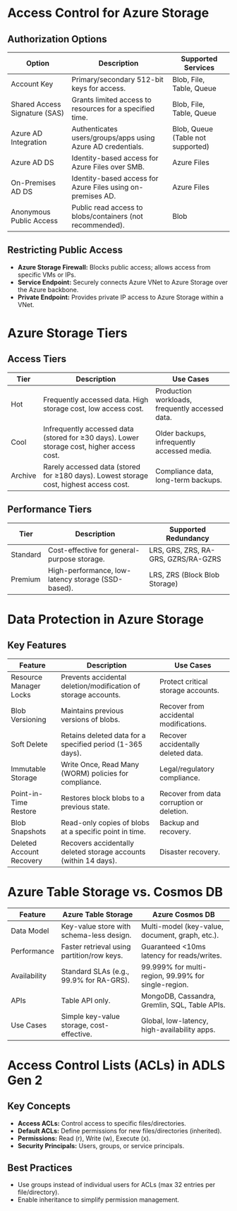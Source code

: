 # Access Control for Azure Storage
## Authorization Options
| **Option**               | **Description**                                                                 | **Supported Services**                          |
|--------------------------|---------------------------------------------------------------------------------|------------------------------------------------|
| Account Key              | Primary/secondary 512-bit keys for access.                                      | Blob, File, Table, Queue                        |
| Shared Access Signature (SAS) | Grants limited access to resources for a specified time.                     | Blob, File, Table, Queue                        |
| Azure AD Integration     | Authenticates users/groups/apps using Azure AD credentials.                     | Blob, Queue (Table not supported)               |
| Azure AD DS              | Identity-based access for Azure Files over SMB.                                 | Azure Files                                     |
| On-Premises AD DS        | Identity-based access for Azure Files using on-premises AD.                     | Azure Files                                     |
| Anonymous Public Access  | Public read access to blobs/containers (not recommended).                       | Blob                                            |

## Restricting Public Access
- **Azure Storage Firewall:** Blocks public access; allows access from specific VMs or IPs.
- **Service Endpoint:** Securely connects Azure VNet to Azure Storage over the Azure backbone.
- **Private Endpoint:** Provides private IP access to Azure Storage within a VNet.

# Azure Storage Tiers
## Access Tiers
| **Tier**   | **Description**                                                                 | **Use Cases**                                   |
|------------|---------------------------------------------------------------------------------|------------------------------------------------|
| Hot        | Frequently accessed data. High storage cost, low access cost.                   | Production workloads, frequently accessed data. |
| Cool       | Infrequently accessed data (stored for ≥30 days). Lower storage cost, higher access cost. | Older backups, infrequently accessed media.     |
| Archive    | Rarely accessed data (stored for ≥180 days). Lowest storage cost, highest access cost. | Compliance data, long-term backups.             |

## Performance Tiers
| **Tier**   | **Description**                                                                 | **Supported Redundancy**                        |
|------------|---------------------------------------------------------------------------------|------------------------------------------------|
| Standard   | Cost-effective for general-purpose storage.                                     | LRS, GRS, ZRS, RA-GRS, GZRS/RA-GZRS            |
| Premium    | High-performance, low-latency storage (SSD-based).                              | LRS, ZRS (Block Blob Storage)                   |

# Data Protection in Azure Storage
## Key Features
| **Feature**               | **Description**                                                                 | **Use Cases**                                   |
|--------------------------|---------------------------------------------------------------------------------|------------------------------------------------|
| Resource Manager Locks    | Prevents accidental deletion/modification of storage accounts.                   | Protect critical storage accounts.              |
| Blob Versioning           | Maintains previous versions of blobs.                                           | Recover from accidental modifications.          |
| Soft Delete               | Retains deleted data for a specified period (1-365 days).                        | Recover accidentally deleted data.              |
| Immutable Storage         | Write Once, Read Many (WORM) policies for compliance.                            | Legal/regulatory compliance.                    |
| Point-in-Time Restore     | Restores block blobs to a previous state.                                        | Recover from data corruption or deletion.       |
| Blob Snapshots            | Read-only copies of blobs at a specific point in time.                           | Backup and recovery.                            |
| Deleted Account Recovery  | Recovers accidentally deleted storage accounts (within 14 days).                  | Disaster recovery.                              |

# Azure Table Storage vs. Cosmos DB
| **Feature**               | **Azure Table Storage**                          | **Azure Cosmos DB**                             |
|--------------------------|------------------------------------------------|------------------------------------------------|
| Data Model                | Key-value store with schema-less design.         | Multi-model (key-value, document, graph, etc.). |
| Performance               | Faster retrieval using partition/row keys.      | Guaranteed <10ms latency for reads/writes.      |
| Availability              | Standard SLAs (e.g., 99.9% for RA-GRS).         | 99.999% for multi-region, 99.99% for single-region. |
| APIs                      | Table API only.                                 | MongoDB, Cassandra, Gremlin, SQL, Table APIs.   |
| Use Cases                 | Simple key-value storage, cost-effective.       | Global, low-latency, high-availability apps.    |

# Access Control Lists (ACLs) in ADLS Gen 2
## Key Concepts
- **Access ACLs:** Control access to specific files/directories.
- **Default ACLs:** Define permissions for new files/directories (inherited).
- **Permissions:** Read (r), Write (w), Execute (x).
- **Security Principals:** Users, groups, or service principals.

## Best Practices
- Use groups instead of individual users for ACLs (max 32 entries per file/directory).
- Enable inheritance to simplify permission management.

